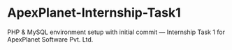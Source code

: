 # ApexPlanet-Internship-Task1
PHP &amp; MySQL environment setup with initial commit — Internship Task 1 for ApexPlanet Software Pvt. Ltd.
